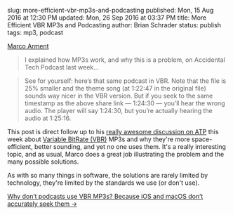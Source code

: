 slug: more-efficient-vbr-mp3s-and-podcasting
published: Mon, 15 Aug 2016 at 12:30 PM
updated: Mon, 26 Sep 2016 at 03:37 PM
title: More Efficient VBR MP3s and Podcasting
author: Brian Schrader
status: publish
tags: mp3, podcast

[Marco Arment][marco]

> I explained how MP3s work, and why this is a problem, on Accidental Tech Podcast last week...

> See for yourself: here’s that same podcast in VBR. Note that the file is 25% smaller and the theme song (at 1:22:47 in the original file) sounds way nicer in the VBR version. But if you seek to the same timestamp as the above share link — 1:24:30 — you’ll hear the wrong audio. The player will say 1:24:30, but you’re actually hearing the audio at 1:25:16.

This post is direct follow up to his [really awesome discussion on ATP][atp] this week about [Variable BitRate (VBR)][vbr] MP3s and why they're more space-efficient, better sounding, and yet no one uses them. It's a really interesting topic, and as usual, Marco does a great job illustrating the problem and the many possible solutions.

As with so many things in software, the solutions are rarely limited by technology, they're limited by the standards we use (or don't use).

[Why don’t podcasts use VBR MP3s? Because iOS and macOS don’t accurately seek them &#8594;][marco]

[marco]: https://marco.org/2016/08/15/vbr-mp3-plea
[atp]: https://overcast.fm/+CdTym-vo/1:23:49
[vbr]: https://en.wikipedia.org/wiki/Variable_bitrate
